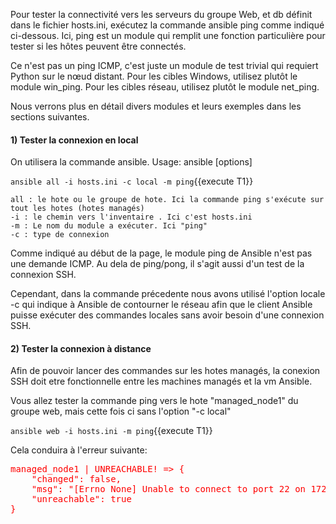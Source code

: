 

Pour tester la connectivité vers les serveurs du groupe Web, et db définit dans le fichier hosts.ini, exécutez la commande ansible ping comme indiqué ci-dessous. 
Ici, ping est un module qui remplit une fonction particulière pour tester si les hôtes peuvent être connectés.

Ce n'est pas un ping ICMP, c'est juste un module de test trivial qui requiert Python sur le nœud distant.
Pour les cibles Windows, utilisez plutôt le module win_ping.
Pour les cibles réseau, utilisez plutôt le module net_ping.

Nous verrons plus en détail divers modules et leurs exemples dans les sections suivantes.

#### 1) Tester la connexion en local
On utilisera la commande ansible.
Usage: ansible <host-pattern> [options] 

`ansible all -i hosts.ini -c local -m ping`{{execute T1}}

    all : le hote ou le groupe de hote. Ici la commande ping s'exécute sur tout les hotes (hotes managés)
    -i : le chemin vers l'inventaire . Ici c'est hosts.ini
    -m : Le nom du module a exécuter. Ici "ping"
    -c : type de connexion
    

Comme indiqué au début de la page, le module ping de Ansible n'est pas une demande ICMP. Au dela de ping/pong, il s'agit aussi d'un test
de la connexion SSH.

Cependant, dans la commande précedente nous avons utilisé l'option locale -c qui indique à Ansible de contourner le réseau afin que le client Ansible puisse exécuter des commandes locales sans avoir besoin d'une connexion SSH.

#### 2) Tester la connexion à distance
Afin de pouvoir lancer des commandes sur les hotes managés, la conexion SSH doit etre fonctionnelle entre les machines managés et la vm Ansible.

Vous allez tester la commande ping vers le hote "managed_node1" du groupe web, mais cette fois ci sans l'option "-c local"

`ansible web -i hosts.ini -m ping`{{execute T1}}

Cela conduira à l'erreur suivante:

<pre style="color: red">
managed_node1 | UNREACHABLE! => {
    "changed": false,
    "msg": "[Errno None] Unable to connect to port 22 on 172.19.0.3",
    "unreachable": true
}
</pre>




